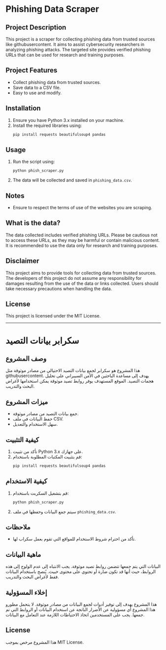 # Phishing Data Scraper

## Project Description
This project is a scraper for collecting phishing data from trusted sources like githubusercontent. It aims to assist cybersecurity researchers in analyzing phishing attacks. The targeted site provides verified phishing URLs that can be used for research and training purposes.

## Project Features
- Collect phishing data from trusted sources.
- Save data to a CSV file.
- Easy to use and modify.

## Installation
1. Ensure you have Python 3.x installed on your machine.
2. Install the required libraries using:
   ```bash
   pip install requests beautifulsoup4 pandas
   ```

## Usage
1. Run the script using:
   ```bash
   python phish_scraper.py
   ```
2. The data will be collected and saved in `phishing_data.csv`.

## Notes
- Ensure to respect the terms of use of the websites you are scraping.

## What is the data?
The data collected includes verified phishing URLs. Please be cautious not to access these URLs, as they may be harmful or contain malicious content. It is recommended to use the data only for research and training purposes.

## Disclaimer
This project aims to provide tools for collecting data from trusted sources. The developers of this project do not assume any responsibility for damages resulting from the use of the data or links collected. Users should take necessary precautions when handling the data.

## License
This project is licensed under the MIT License.

---

# سكرابر بيانات التصيد

## وصف المشروع
هذا المشروع هو سكرابر لجمع بيانات التصيد الاحتيالي من مصادر موثوقة مثل githubusercontent. يهدف إلى مساعدة الباحثين في الأمن السيبراني على تحليل هجمات التصيد. الموقع المستهدف يوفر روابط تصيد موثوقة يمكن استخدامها لأغراض البحث والتدريب.

## ميزات المشروع
- جمع بيانات التصيد من مصادر موثوقة.
- حفظ البيانات في ملف CSV.
- سهل الاستخدام والتعديل.

## كيفية التثبيت
1. تأكد من تثبيت Python 3.x على جهازك.
2. قم بتثبيت المكتبات المطلوبة باستخدام:
   ```bash
   pip install requests beautifulsoup4 pandas
   ```

## كيفية الاستخدام
1. قم بتشغيل السكربت باستخدام:
   ```bash
   python phish_scraper.py
   ```
2. سيتم جمع البيانات وحفظها في ملف `phishing_data.csv`.

## ملاحظات
- تأكد من احترام شروط الاستخدام للمواقع التي تقوم بعمل سكراب لها.

## ماهية البيانات
البيانات التي يتم جمعها تتضمن روابط تصيد موثوقة. يجب الانتباه إلى عدم الولوج إلى هذه الروابط، حيث أنها قد تكون ضارة أو تحتوي على محتوى خبيث. يُنصح باستخدام البيانات فقط لأغراض البحث والتدريب.

## إخلاء المسؤولية
هذا المشروع يهدف إلى توفير أدوات لجمع البيانات من مصادر موثوقة. لا يتحمل مطورو هذا المشروع أي مسؤولية عن الأضرار الناتجة عن استخدام البيانات أو الروابط التي تم جمعها. يجب على المستخدمين اتخاذ الاحتياطات اللازمة عند التعامل مع البيانات.

## License
هذا المشروع مرخص بموجب MIT License.
